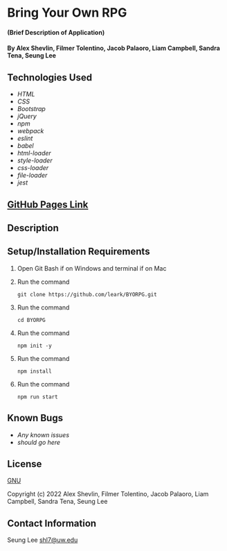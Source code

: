 # Bring Your Own RPG

#### (Brief Description of Application)

#### By Alex Shevlin, Filmer Tolentino, Jacob Palaoro, Liam Campbell, Sandra Tena, Seung Lee

## Technologies Used

* _HTML_
* _CSS_
* _Bootstrap_
* _jQuery_
* _npm_
* _webpack_
* _eslint_
* _babel_
* _html-loader_
* _style-loader_
* _css-loader_
* _file-loader_
* _jest_

## [GitHub Pages Link](https://leark.github.io/BYORPG)
## Description

## Setup/Installation Requirements

1. Open Git Bash if on Windows and terminal if on Mac
2. Run the command

    ``git clone https://github.com/leark/BYORPG.git``

3. Run the command

    ``cd BYORPG``

4. Run the command

    ``npm init -y``

5. Run the command

    ``npm install``

6. Run the command

    ``npm run start``

## Known Bugs

* _Any known issues_
* _should go here_

## License

[GNU](/LICENSE-GNU)

Copyright (c) 2022 Alex Shevlin, Filmer Tolentino, Jacob Palaoro, Liam Campbell, Sandra Tena, Seung Lee

## Contact Information

Seung Lee
shl7@uw.edu